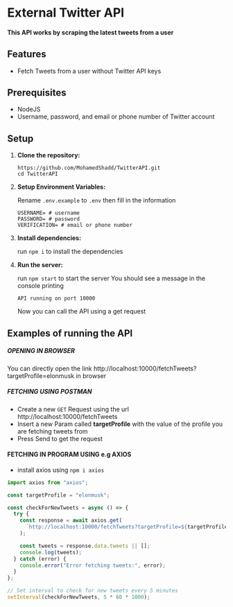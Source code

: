 # External Twitter API

#### This API works by scraping the latest tweets from a user

## Features

- Fetch Tweets from a user without Twitter API keys

## Prerequisites

- NodeJS
- Username, password, and email or phone number of Twitter account

## Setup

1. **Clone the repository:**

   ```console
   https://github.com/MohamedShadd/TwitterAPI.git
   cd TwitterAPI
   ```

2. **Setup Environment Variables:**

   Rename `.env.example` to `.env` then fill in the information

   ```env
   USERNAME= # username
   PASSWORD= # password
   VERIFICATION= # email or phone number
   ```

3. **Install dependencies:**

   run `npm i` to install the dependencies

4. **Run the server:**

   run `npm start` to start the server
   You should see a message in the console printing

   ```console
   API running on port 10000
   ```

   Now you can call the API using a get request

## Examples of running the API

##### OPENING IN BROWSER

You can directly open the link http://localhost:10000/fetchTweets?targetProfile=elonmusk in browser

##### FETCHING USING POSTMAN

- Create a new `GET` Request using the url http://localhost:10000/fetchTweets
- Insert a new Param called **targetProfile** with the value of the profile you are fetching tweets from
- Press Send to get the request

#### FETCHING IN PROGRAM USING e.g AXIOS

- install axios using `npm i axios`

```js
import axios from "axios";

const targetProfile = "elonmusk";

const checkForNewTweets = async () => {
  try {
    const response = await axios.get(
      `http://localhost:10000/fetchTweets?targetProfile=${targetProfile}`
    );

    const tweets = response.data.tweets || [];
    console.log(tweets);
  } catch (error) {
    console.error("Error fetching tweets:", error);
  }
};

// Set interval to check for new tweets every 5 minutes
setInterval(checkForNewTweets, 5 * 60 * 1000);
```

